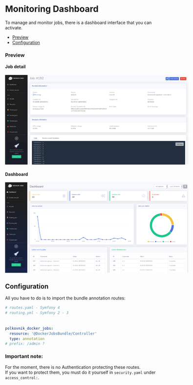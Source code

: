 Monitoring Dashboard
====================

To manage and monitor jobs, there is a dashboard interface that you can activate.

* [Preview](#preview)
* [Configuration](#configuration)


### Preview
<div style="display: block;">
  <div style="margin-right: 20px">
    <h4>Job detail</h4>
    <img src="assets/docker-jobs-job-detail.jpg" style="max-width: 600px"/>
  </div>

  <div>
    <h4>Dashboard</h4>
    <img src="assets/docker-jobs-dashboard.png" style="max-width: 600px" />
  </div>
</div>


Configuration
-------------
All you have to do is to import the bundle annotation routes:
```yaml
# routes.yaml - Symfony 4
# routing.yml - Symfony 2 - 3


polkovnik_docker_jobs:
  resource: '@DockerJobsBundle/Controller'
  type: annotation
# prefix: /admin ?

```

### Important note:
For the moment, there is no Authentication protecting these routes.  
If you want to protect them, you must do it yourself in `security.yaml` under `access_control:`.
